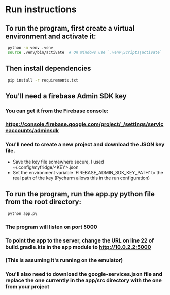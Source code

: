 # Run instructions
## To run the program, first create a virtual environment and activate it:
```bash
 python -m venv .venv
 source .venv/bin/activate  # On Windows use `.venv\Scripts\activate`
```
## Then install dependencies
```bash
 pip install -r requirements.txt
```

## You'll need a firebase Admin SDK key
### You can get it from the Firebase console:
### https://console.firebase.google.com/project/_/settings/serviceaccounts/adminsdk
### You'll need to create a new project and download the JSON key file.
- Save the key file somewhere secure, I used ~/.config/myfridge/\<KEY\>.json
- Set the environment variable 'FIREBASE_ADMIN_SDK_KEY_PATH' to the real path of the key (Pycharm allows this in the run configuration)

## To run the program, run the app.py python file from the root directory:
```bash
 python app.py
```
### The program will listen on port 5000

### To point the app to the server, change the URL on line 22 of build.gradle.kts in the app module to http://10.0.2.2:5000 
### (This is assuming it's running on the emulator)

### You'll also need to download the google-services.json file and replace the one currently in the app/src directory with the one from your project

